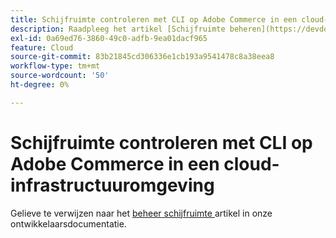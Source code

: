 ```yaml
---
title: Schijfruimte controleren met CLI op Adobe Commerce in een cloud-infrastructuuromgeving
description: Raadpleeg het artikel [Schijfruimte beheren](https://devdocs.magento.com/guides/v2.3/cloud/project/manage-disk-space.html) in de documentatie voor ontwikkelaars.
exl-id: 0a69ed76-3860-49c0-adfb-9ea01dacf965
feature: Cloud
source-git-commit: 83b21845cd306336e1cb193a9541478c8a38eea8
workflow-type: tm+mt
source-wordcount: '50'
ht-degree: 0%

---
```


# Schijfruimte controleren met CLI op Adobe Commerce in een cloud-infrastructuuromgeving

Gelieve te verwijzen naar het [ beheer schijfruimte ](https://devdocs.magento.com/guides/v2.3/cloud/project/manage-disk-space.html) artikel in onze ontwikkelaarsdocumentatie.
